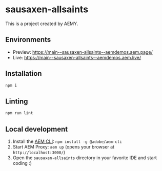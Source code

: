 # sausaxen-allsaints

This is a project created by AEMY.

## Environments

- Preview: https://main--sausaxen-allsaints--aemdemos.aem.page/
- Live: https://main--sausaxen-allsaints--aemdemos.aem.live/

## Installation

```sh
npm i
```

## Linting

```sh
npm run lint
```

## Local development

1. Install the [AEM CLI](https://github.com/adobe/helix-cli): `npm install -g @adobe/aem-cli`
1. Start AEM Proxy: `aem up` (opens your browser at `http://localhost:3000/`)
1. Open the `sausaxen-allsaints` directory in your favorite IDE and start coding :)